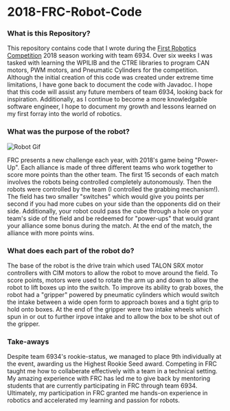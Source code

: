 # 2018-FRC-Robot-Code

### What is this Repository?
This repository contains code that I wrote during the [First Robotics Competition](https://en.wikipedia.org/wiki/FIRST_Robotics_Competition) 2018 season working with team 6934. Over six weeks I was tasked with learning the WPILIB 
and the CTRE libraries to program CAN motors, PWM motors, and Pneumatic Cylinders for the competition. Although the
initial creation of this code was created under extreme time limitations, I have gone back to document the code with Javadoc. I 
hope that this code will assist any future members of team 6934, looking back for inspiration. Additionally, as I continue to
become a more knowledgable software engineer, I hope to document my growth and lessons learned on my first forray into the world
of robotics.

### What was the purpose of the robot?
![Robot Gif](https://media.giphy.com/media/Ll3TO0z1O7oCRtXcaC/giphy.gif)


FRC presents a new challenge each year, with 2018's game being "Power-Up". Each alliance is made of three different teams who work 
together to score more points than the other team. The first 15 seconds of each match involves the robots being controlled 
completely autonomously. Then the robots were controlled by the team (I controlled the grabbing mechanism!). The field has two 
smaller "switches" which would give you points per second if you had more cubes on your side than the opponents did on their side. 
Additionally, your robot could pass the cube through a hole on your team's side of the field and be redeemed for "power-ups" that
would grant your alliance some bonus during the match. At the end of the match, the alliance with more points wins.

### What does each part of the robot do?
The base of the robot is the drive train which used TALON SRX motor controllers with CIM motors to allow the robot to move around
the field. To score points, motors were used to rotate the arm up and down to allow the robot to lift boxes up into the switch.
To improve its ability to grab boxes, the robot had a "gripper" powered by pneumatic cylinders which would switch the intake 
between a wide open form to approach boxes and a tight grip to hold onto boxes. At the end of the gripper were two intake wheels
which spun in or out to further irpove intake and to allow the box to be shot out of the gripper. 

### Take-aways
Despite team 6934's rookie-status, we managed to place 9th individually at the event, awarding us the Highest Rookie Seed award.
Competing in FRC taught me how to collaberate effectively with a team in a technical setting. My amazing experience with FRC
has led me to give back by mentoring students that are currently participating in FRC through team 6934. Ultimately, my
participation in FRC granted me hands-on experience in robotics and accelerated my learning and passion for robots.
